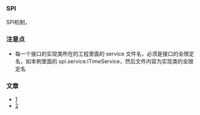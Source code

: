 ### SPI
SPI机制，


### 注意点
- 每一个接口的实现类所在的工程里面的 service 文件名，必须是接口的全限定名，如本例里面的 spi.service.ITimeService，然后文件内容为实现类的全限定名

### 文章
- [1](http://mp.weixin.qq.com/s?__biz=MzIyNjE4NDcyMA==&mid=2247484552&idx=1&sn=88bc488c70d1e079e4120dfa81431907&chksm=e8751ff7df0296e1bbcabfc9b3e6167920753c53875db0348eabfb2e8d421f6f6fb06dc4c960&mpshare=1&scene=1&srcid=0303CU0aCMKygubxBHVBreBr#rd)
- [2](http://mp.weixin.qq.com/s?__biz=MzI0NzEyODIyOA==&mid=2247483791&idx=1&sn=0f2d9807c72ec8041e4ec28b10d75176&chksm=e9b58844dec201528abb308a6d106a1e111826bea6d958482428acbe445d840591d72f8be4dd&mpshare=1&scene=1&srcid=1109x25GdHAPUKXYj5HjYEHi#rd)